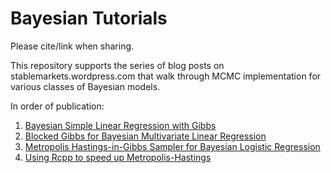 # Bayesian Tutorials
Please cite/link when sharing.

This repository supports the series of blog posts on stablemarkets.wordpress.com that walk through MCMC implementation for various classes of Bayesian models.

In order of publication:
1. [Bayesian Simple Linear Regression with Gibbs](https://stablemarkets.wordpress.com/2017/08/07/bayesian-simple-linear-regression-with-gibbs-sampling-in-r/)
2. [Blocked Gibbs for Bayesian Multivariate Linear Regression](https://stablemarkets.wordpress.com/2017/09/05/blocked-gibbs-sampling-in-r-for-bayesian-multiple-linear-regression/)
3. [Metropolis Hastings-in-Gibbs Sampler for Bayesian Logistic Regression](https://stablemarkets.wordpress.com/2017/11/07/metropolis-in-gibbs-sampling-and-runtime-analysis-with-profviz/)
4. [Using Rcpp to speed up Metropolis-Hastings]()